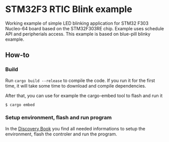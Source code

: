 # STM32F3 RTIC Blink example

Working example of simple LED blinking application for STM32 F303 Nucleo-64 board based on the STM32F303RE chip. Example uses schedule API and peripherials access. This example is based on blue-pill blinky example.

## How-to

### Build

Run `cargo build --release` to compile the code. If you run it for the first time, it will take some time to download and compile dependencies.

After that, you can use for example the cargo-embed tool to flash and run it

```bash
$ cargo embed
```

### Setup environment, flash and run program

In the [Discovery Book](https://rust-embedded.github.io/discovery) you find all needed informations to setup the environment, flash the controler and run the program.
